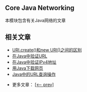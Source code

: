## Core Java Networking

本模块包含有关Java网络的文章

## 相关文章

+ [URI.create()和new URI()之间的区别](http://tu-yucheng.github.io/java-net/2023/06/01/java-uri-create-and-new-uri.html)
+ [在Java中验证URL](http://tu-yucheng.github.io/java-net/2023/06/01/java-validate-url.html)
+ [在Java中验证IPv4地址](http://tu-yucheng.github.io/java-net/2023/06/01/java-validate-ipv4-address.html)
+ [用Java下载网页](http://tu-yucheng.github.io/java-net/2023/06/01/java-download-webpage.html)
+ [Java中的URL查询操作](http://tu-yucheng.github.io/java-net/2023/06/01/java-url-query-manipulation.html)

- 更多文章： [[<-- prev]](../java-networking-3/README.md)